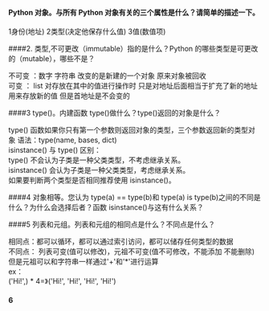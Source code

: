 #### Python 对象。与所有 Python 对象有关的三个属性是什么？请简单的描述一下。

1身份(地址) 2类型(决定他保存什么值)  3值(数值项)

####2. 类型,不可更改（immutable）指的是什么？Python 的哪些类型是可更改的（mutable），哪些不是？

不可变 ：数字 字符串  改变的是新建的一个对象  原来对象被回收  
可变   ： list   对存放在其中的值进行操作时 只是对地址后面相当于扩充了新的地址用来存放新的值 但是首地址是不会变的

####3 type()。内建函数 type()做什么？type()返回的对象是什么？

  type() 函数如果你只有第一个参数则返回对象的类型，三个参数返回新的类型对象  语法：type(name, bases, dict)  
  isinstance() 与 type() 区别：  
  type() 不会认为子类是一种父类类型，不考虑继承关系。  
  isinstance() 会认为子类是一种父类类型，考虑继承关系。  
  如果要判断两个类型是否相同推荐使用 isinstance()。  

####4 对象相等。您认为 type(a) == type(b)和 type(a) is type(b)之间的不同是什么？为什么会选择后者？函数 isinstance()与这有什么关系？

    

####5 列表和元组。列表和元组的相同点是什么？不同点是什么？

 相同点：都可以循环，都可以通过索引访问，都可以储存任何类型的数据  
 不同点： 列表可变(值可以修改)，元祖不可变(值不可修改，不能添加 不能删除) 但是元祖可以和字符串一样通过'+'和'*'进行运算  
 ex：  
    ('Hi!',) * 4=》('Hi!', 'Hi!', 'Hi!', 'Hi!')
 #### 6

